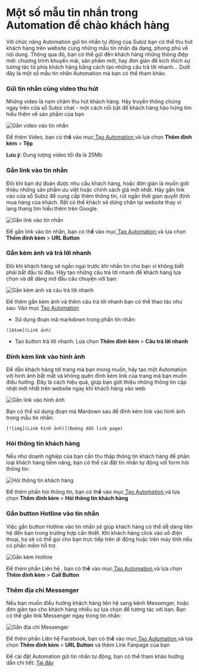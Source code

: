 # Một số mẫu tin nhắn trong Automation để chào khách hàng

Với chức năng Automation gửi tin nhắn tự động của Subiz bạn có thể thu hút khách hàng trên website cùng những mẫu tin nhắn đa dạng, phong phú về nội dung. Thông qua đó, bạn có thể gửi đến khách hàng những thông điệp mới: chương trình khuyến mãi, sản phấm mới, hay đơn giản để kích thích sự tương tác từ phía khách hàng bằng cách tạo những câu trả lời nhanh... Dưới đây là một số mẫu tin nhắn Automation mà bạn có thể tham khảo.

### **Gửi tin nhắn cùng video thu hút**

Những video là nam châm thu hút khách hàng. Hãy truyền thông chúng ngay trên cửa sổ Subiz chat - một cách nổi bật để khách hàng hào hứng tìm hiểu thêm về sản phẩm của bạn 

![G&#x1EAF;n video v&#xE0;o tin nh&#x1EAF;n](../../../.gitbook/assets/videomessage.gif)

Để thêm Video, bạn có th**ể** vào mục[ Tạo Automation ](https://app.subiz.com/settings/automations/add-conversation)và lựa chọn **Thêm đính kèm** &gt; **Tệp**

**Lưu ý**: Dung lượng video tối đa là 25Mb

### **Gắn link vào tin nhắn**

Đôi khi bạn dự đoán được nhu cầu khách hàng, hoặc đơn giản là muốn giới thiệu những sản phẩm ưu việt hoặc chính sách giá mới nhất. Hãy gắn link vào cửa sổ Subiz để cung cấp thêm thông tin, rút ngắn thời gian quyết định mua hàng của khách. Rất có thể khách sẽ dừng chân tại website thay vì lang thang tìm hiểu thêm trên Google.

![G&#x1EAF;n link v&#xE0;o tin nh&#x1EAF;n](../../../.gitbook/assets/urlbutton_2.jpg)

Để gắn link vào tin nhắn, bạn có th**ể** vào mục[ Tạo Automation ](https://app.subiz.com/settings/automations/add-conversation)và lựa chọn **Thêm đính kèm** &gt; **URL Button**

### **Gắn kèm ảnh và trả lời nhanh**

Đôi khi khách hàng sẽ ngần ngại trước khi nhắn tin cho bạn vì không biết phải bắt đầu từ đâu. Hãy tạo những câu trả lời nhanh để khách hàng lựa chọn và dễ dàng mở đầu câu chuyện với bạn:

![G&#x1EAF;n k&#xE8;m &#x1EA3;nh v&#xE0; c&#xE2;u tr&#x1EA3; l&#x1EDD;i nhanh](../../../.gitbook/assets/gif_quickreplies.gif)

Để thêm gắn kèm ảnh và thêm câu trả lời nhanh bạn có thể thao tác như sau: Vào mục [ Tạo Automation](https://app.subiz.com/settings/automations/add-conversation)

* Sử dụng đoạn mã markdown trong phần tin nhắn: 

```text
![Atom](Link ảnh)
```

* Tạo button trả lời nhanh: Lựa chọn **Thêm đính kèm** &gt; **Câu trả lời nhanh**

### **Đính kèm link vào hình ảnh**

Để dẫn khách hàng tới trang mà bạn mong muốn, hãy tạo một Automation với hình ảnh bắt mắt và không quên đính kèm link của trang mà bạn muốn điều hướng. Đây là cách hiệu quả, giúp bạn giới thiệu những thông tin cập nhật mới nhất trên website ngay khi khách hàng vào web.

![G&#x1EAF;n link v&#xE0;o h&#xEC;nh &#x1EA3;nh](../../../.gitbook/assets/markdown.jpg)

Bạn có thể sử dụng đoạn mã Mardown sau để đính kèm link vào hình ảnh trong mẫu tin nhắn: 

```text
[![img](Link hình ảnh)](Đường dẫn link page)
```

### **Hỏi thông tin khách hàng**

Nếu như doanh nghiệp của bạn cần thu thập thông tin khách hàng để phân loại khách hàng tiềm năng, bạn có thể cài đặt tin nhắn tự động với form hỏi thông tin:

![H&#x1ECF;i th&#xF4;ng tin kh&#xE1;ch h&#xE0;ng](../../../.gitbook/assets/sendcaptureleads%20%281%29.png)

Để thêm phần hỏi thông tin, bạn có th**ể** vào mục[ Tạo Automation ](https://app.subiz.com/settings/automations/add-conversation)và lựa chọn **Thêm đính kèm** &gt; **Hỏi thông tin khách hàng**

### **Gắn button Hotline vào tin nhắn**

Việc gắn button Hotline vào tin nhắn sẽ giúp khách hàng có thể dễ dàng liên hệ đến bạn trong trường hợp cần thiết. Khi khách hàng click vào số điện thoại, họ sẽ có thể gọi cho bạn trực tiếp trên di động hoặc trên máy tính nếu có phần mềm hỗ trợ.

![G&#x1EAF;n k&#xE8;m Hotline](../../../.gitbook/assets/callbutton.png)

Để thêm phần Liên hệ , bạn có th**ể** vào mục[ Tạo Automation ](https://app.subiz.com/settings/automations/add-conversation)và lựa chọn **Thêm đính kèm** &gt; **Call Button**

### **Thêm địa chỉ Messenger**

Nếu bạn muốn điều hướng khách hàng liên hệ sang kênh Messenger, hoặc đơn giản tạo cho khách hàng nhiều sự lựa chọn để tương tác với bạn. Bạn có thể gắn link Messenger ngay trong tin nhắn:

![G&#x1EAF;n &#x111;&#x1ECB;a ch&#x1EC9; Messenger](../../../.gitbook/assets/urlbutton.jpg)

Để thêm phần Liên hệ Facebook, bạn có th**ể** vào mục[ Tạo Automation ](https://app.subiz.com/settings/automations/add-conversation)và lựa chọn **Thêm đính kèm** &gt; **URL Button** và thêm Link Fanpage của bạn

Để cài đặt Automation gửi tin nhắn tự động, bạn có thể tham khảo hướng dẫn chi tiết: [Tại đây](https://help.subiz.com/su-dung-subiz-nang-cao/tuong-tac-tu-dong/mot-so-automation-thong-dung/automation-gui-tin-nhan-tu-dong)  


  
  
  
  
  
  


  
  


###   

